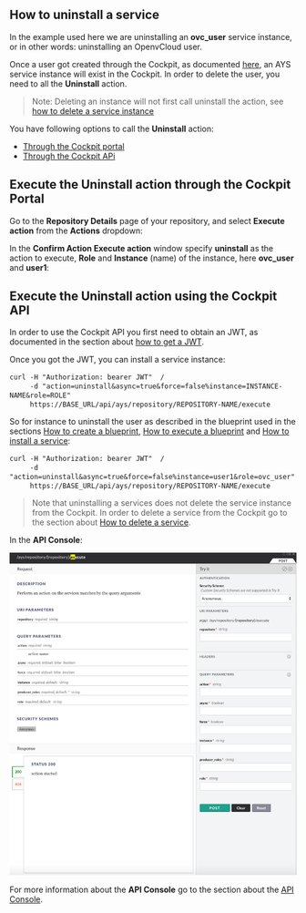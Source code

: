 ## How to uninstall a service

In the example used here we are uninstalling an **ovc_user** service instance, or in other words: uninstalling an OpenvCloud user.

Once a user got created through the Cockpit, as documented [here](../Add_user/Add_user.md), an AYS service instance will exist in the Cockpit. In order to delete the user, you need to all the **Uninstall** action.

> Note: Deleting an instance will not first call uninstall the action, see [how to delete a service instance](../Delete_service/Delete_service.md)

You have following options to call the **Uninstall** action:

- [Through the Cockpit portal](#portal)
- [Through the Cockpit APi](#api)

<a id="portal"></a>
## Execute the Uninstall action through the Cockpit Portal

Go to the **Repository Details** page of your repository, and select **Execute action** from the **Actions** dropdown:

[](!execute-action.png)

In the **Confirm Action Execute action** window specify **uninstall** as the action to execute, **Role** and **Instance** (name) of the instance, here **ovc_user** and **user1**:

[](!confirm-execute-action.png)


<a id="api"></a>
## Execute the Uninstall action using the Cockpit API

In order to use the Cockpit API you first need to obtain an JWT, as documented in the section about [how to get a JWT](../Get_JWT/Get_JWT.md).

Once you got the JWT, you can install a service instance:

```
curl -H "Authorization: bearer JWT"  /
     -d "action=uninstall&async=true&force=false%instance=INSTANCE-NAME&role=ROLE"
     https://BASE_URL/api/ays/repository/REPOSITORY-NAME/execute
```

So for instance to uninstall the user as described in the blueprint used in the sections [How to create a blueprint](../Create_blueprint/Create_blueprint.md), [How to execute a blueprint](../Execute_blueprint/Execute_blueprint.md) and [How to install a service](../Install_service/Install_service.md):

```
curl -H "Authorization: bearer JWT"  /
     -d "action=uninstall&async=true&force=false%instance=user1&role=ovc_user"
     https://BASE_URL/api/ays/repository/REPOSITORY-NAME/execute
```

> Note that uninstalling a services does not delete the service instance from the Cockpit. In order to delete a service from the Cockpit go to the section about [How to delete a service](../Delete_service/Delete_service.md).

In the **API Console**:

![](execute-action-API.png)

For more information about the **API Console** go to the section about the [API Console](../../API_Console/API_Console.md).
